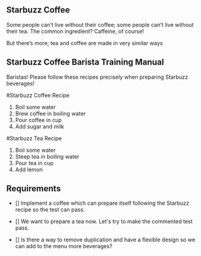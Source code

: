 ## Starbuzz Coffee

Some people can’t live without their coffee; some people can’t live without their tea. The common ingredient? Caffeine, of course!

But there’s more; tea and coffee are made in very similar ways


## Starbuzz Coffee Barista Training Manual

Baristas! Please follow these recipes precisely when preparing Starbuzz beverages!

#Starbuzz Coffee Recipe
1. Boil some water
2. Brew coffee in boiling water
3. Pour coffee in cup
4. Add sugar and milk


#Starbuzz Tea Recipe
1. Boil some water
2. Steep tea in boiling water
3. Pour tea in cup
4. Add lemon


## Requirements

- [] Implement a coffee which can prepare itself following the Starbuzz recipe so the test can pass.

- [] We want to prepare a tea now. Let's try to make the commented test pass.

- [] Is there a way to remove duplication and have a flexible design so we can add to the menu more beverages?